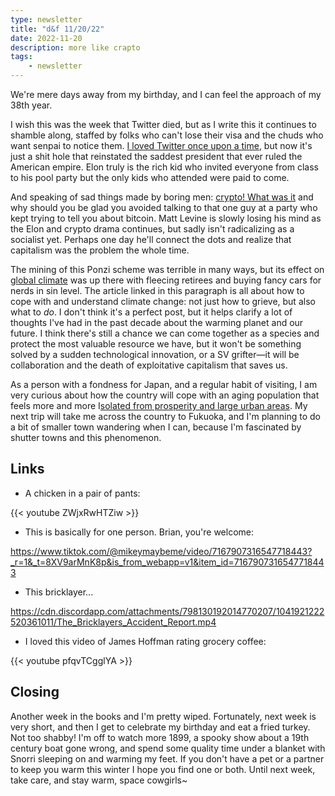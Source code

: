 ```yaml
---
type: newsletter
title: "d&f 11/20/22"
date: 2022-11-20
description: more like crapto
tags:
    - newsletter
---
```


We're mere days away from my birthday, and I can feel the approach of my 38th year.

I wish this was the week that Twitter died, but as I write this it continues to shamble along, staffed by folks who can't lose their visa and the chuds who want senpai to notice them. [I loved Twitter once upon a time](https://www.brookshelley.com/posts/2022-11-18-online-and-social-in-2022/), but now it's just a shit hole that reinstated the saddest president that ever ruled the American empire. Elon truly is the rich kid who invited everyone from class to his pool party but the only kids who attended were paid to come. 

And speaking of sad things made by boring men: [crypto! What was it](https://www.bloomberg.com/features/2022-the-crypto-story/) and why should you be glad you avoided talking to that one guy at a party who kept trying to tell you about bitcoin. Matt Levine is slowly losing his mind as the Elon and crypto drama continues, but sadly isn't radicalizing as a socialist yet. Perhaps one day he'll connect the dots and realize that capitalism was the problem the whole time.

The mining of this Ponzi scheme was terrible in many ways, but its effect on [global climate](https://nymag.com/intelligencer/article/how-to-think-clearly-about-climate-change.html) was up there with fleecing retirees and buying fancy cars for nerds in sin level. The article linked in this paragraph is all about how to cope with and understand climate change: not just how to grieve, but also what to _do_. I don't think it's a perfect post, but it helps clarify a lot of thoughts I've had in the past decade about the warming planet and our future. I think there's still a chance we can come together as a species and protect the most valuable resource we have, but it won't be something solved by a sudden technological innovation, or a SV grifter—it will be collaboration and the death of exploitative capitalism that saves us.

As a person with a fondness for Japan, and a regular habit of visiting, I am very curious about how the country will cope with an aging population that feels more and more I[solated from prosperity and large urban areas](https://www.nytimes.com/2022/11/05/opinion/japan-society-economy.html). My next trip will take me across the country to Fukuoka, and I'm planning to do a bit of smaller town wandering when I can, because I'm fascinated by shutter towns and this phenomenon.

## Links

- A chicken in a pair of pants:

{{< youtube ZWjxRwHTZiw >}}

- This is basically for one person. Brian, you're welcome:

https://www.tiktok.com/@mikeymaybeme/video/7167907316547718443?_r=1&_t=8XV9arMnK8p&is_from_webapp=v1&item_id=7167907316547718443

- This bricklayer...

https://cdn.discordapp.com/attachments/798130192014770207/1041921222520361011/The_Bricklayers_Accident_Report.mp4

- I loved this video of James Hoffman rating grocery coffee:

{{< youtube pfqvTCgglYA >}}

## Closing

Another week in the books and I'm pretty wiped. Fortunately, next week is very short, and then I get to celebrate my birthday and eat a fried turkey. Not too shabby! I'm off to watch more 1899, a spooky show about a 19th century boat gone wrong, and spend some quality time under a blanket with Snorri sleeping on and warming my feet. If you don't have a pet or a partner to keep you warm this winter I hope you find one or both. Until next week, take care, and stay warm, space cowgirls~